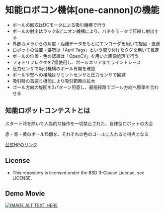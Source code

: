 # 知能ロボコン機体[one-cannon]の機能
* ボールの回収はDCモータによる吸引機構で行う
* ボールの射出はラック&ピニオン機構により、バネをモータで圧縮し射出する
* 外部カメラからの角度・距離データをもとにエンコーダを用いて旋回・直進
* ロボットの位置・姿勢は「April Tags」という取り付けたタグを用いて推定
* ボールの位置・色の認識は「OpenCV」を用いた画像処理で行う
* フォトリフレクタを7個使用し、ボールエリアまでライントレース
* 圧力センサで吸引機構のボール有無を確認
* ボールや壁への接触はリミットセンサと圧力センサで回避
* 吸引時の首振り機能により吸引範囲の拡大
* ゴール方向の旋回を3パターン用意し、最短経路でゴール方向へ照準を合わせる

## 知能ロボットコンテストとは
スタート時を除いて人為的な操作を一切禁止された、自律型ロボットの大会   

赤・青・黄のボール15個を、それぞれの色のゴールに入れると得点となる   

[公式HPのリンク](http://www.inrof.org/irc/)      　  

## License
* This repository is licensed under the BSD 3-Clause License, see LICENSE.

## Demo Movie
[![IMAGE ALT TEXT HERE](http://img.youtube.com/vi/bEosERW4-E4/0.jpg)](http://www.youtube.com/watch?v=bEosERW4-E4)
